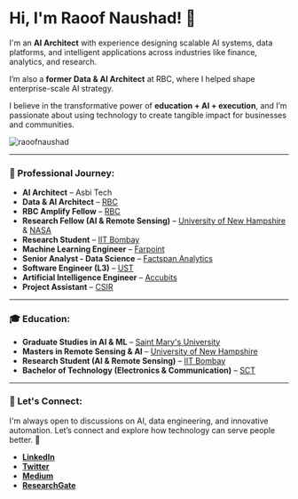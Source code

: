 # Hi, I'm Raoof Naushad! 👋

I'm an **AI Architect** with experience designing scalable AI systems, data platforms, and intelligent applications across industries like finance, analytics, and research.  

I’m also a **former Data & AI Architect** at RBC, where I helped shape enterprise-scale AI strategy.  

I believe in the transformative power of **education + AI + execution**, and I’m passionate about using technology to create tangible impact for businesses and communities.

<p align="left"> 
  <img src="https://komarev.com/ghpvc/?username=raoofnaushad&label=Profile%20views&color=0e75b6&style=flat" alt="raoofnaushad" /> 
</p>

---

### 💼 Professional Journey:
- **AI Architect** – Asbi Tech  
- **Data & AI Architect** – [RBC](https://www.rbc.com/)  
- **RBC Amplify Fellow** – [RBC](https://www.rbc.com/)  
- **Research Fellow (AI & Remote Sensing)** – [University of New Hampshire](https://www.unh.edu/) & [NASA](https://www.nasa.gov/)  
- **Research Student** – [IIT Bombay](https://www.iitb.ac.in/)  
- **Machine Learning Engineer** – [Farpoint](https://www.farpointhq.com/)  
- **Senior Analyst - Data Science** – [Factspan Analytics](https://www.factspan.com/)  
- **Software Engineer (L3)** – [UST](https://www.ust.com/)  
- **Artificial Intelligence Engineer** – [Accubits](https://accubits.com/)  
- **Project Assistant** – [CSIR](https://www.niist.res.in/english/)  

---

### 🎓 Education:
- **Graduate Studies in AI & ML** – [Saint Mary's University](https://www.smu.ca/)  
- **Masters in Remote Sensing & AI** – [University of New Hampshire](https://www.unh.edu/)  
- **Research Student (AI & Remote Sensing)** – [IIT Bombay](https://www.iitb.ac.in/)  
- **Bachelor of Technology (Electronics & Communication)** – [SCT](https://www.sctce.ac.in/)  

---

### 📢 Let's Connect:
I'm always open to discussions on AI, data engineering, and innovative automation. Let’s connect and explore how technology can serve people better. 🚀  

- **[LinkedIn](https://www.linkedin.com/in/raoof-naushad-378432106/)**  
- **[Twitter](https://twitter.com/raoof_naushad)**  
- **[Medium](https://medium.com/@raoofnaushad7)**  
- **[ResearchGate](https://www.researchgate.net/profile/Raoof-Naus)**  

